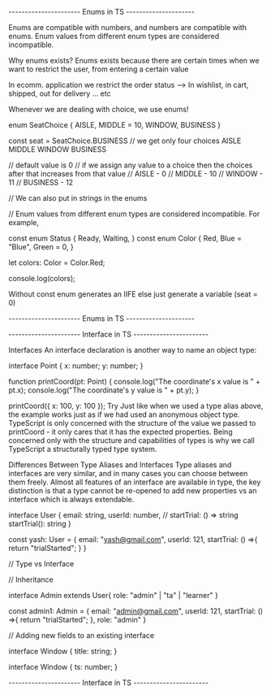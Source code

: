 ---------------------- Enums in TS ---------------------

Enums are compatible with numbers, and numbers are compatible with enums. Enum values from different enum types are considered incompatible.

Why enums exists?
Enums exists because there are certain times when we want to restrict the user, from entering a certain value

In ecomm. application we restrict the order status --> In wishlist, in cart, shipped, out for delivery ... etc

Whenever we are dealing with choice, we use enums!


enum SeatChoice {
    AISLE,
    MIDDLE = 10,
    WINDOW,
    BUSINESS
}

const seat = SeatChoice.BUSINESS
// we get only four choices AISLE MIDDLE WINDOW BUSINESS

// default value is 0
// if we assign any value to a choice then the choices after that increases from that value
// AISLE - 0
// MIDDLE - 10
// WINDOW - 11
// BUSINESS - 12

// We can also put in strings in the enums


// Enum values from different enum types are considered incompatible. For example,

const enum Status {
    Ready,
    Waiting,
  }
  const enum Color {
    Red,
    Blue = "Blue",
    Green = 0,
}

let colors: Color = Color.Red;

console.log(colors);


Without const enum generates an IIFE else just generate a variable (seat = 0)

---------------------- Enums in TS ---------------------

---------------------- Interface in TS -----------------------

Interfaces
An interface declaration is another way to name an object type:

interface Point {
  x: number;
  y: number;
}
 
function printCoord(pt: Point) {
  console.log("The coordinate's x value is " + pt.x);
  console.log("The coordinate's y value is " + pt.y);
}
 
printCoord({ x: 100, y: 100 });
Try
Just like when we used a type alias above, the example works just as if we had used an anonymous object type. TypeScript is only concerned with the structure of the value we passed to printCoord - it only cares that it has the expected properties. Being concerned only with the structure and capabilities of types is why we call TypeScript a structurally typed type system.

Differences Between Type Aliases and Interfaces
Type aliases and interfaces are very similar, and in many cases you can choose between them freely. Almost all features of an interface are available in type, the key distinction is that a type cannot be re-opened to add new properties vs an interface which is always extendable.


interface User {
    email: string,
    userId: number,
    // startTrial: () => string
    startTrial(): string
}

const yash: User = {
    email: "yash@gmail.com",
    userId: 121,
    startTrial: () =>{
        return "trialStarted";
    }
}

// Type vs Interface

// Inheritance

interface Admin extends User{
    role: "admin" | "ta" | "learner"
}


const admin1: Admin = {
    email: "admin@gmail.com",
    userId: 121,
    startTrial: () =>{
        return "trialStarted";
    },
    role: "admin"
}


// Adding new fields to an existing interface

interface Window {
  title: string;
}

interface Window {
  ts: number;
}


---------------------- Interface in TS -----------------------